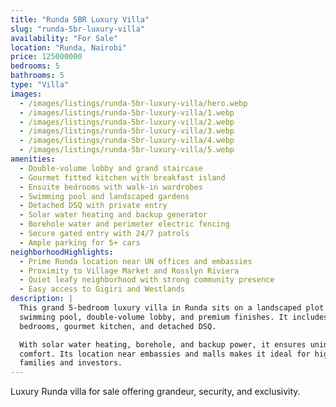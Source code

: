 ```yaml
---
title: "Runda 5BR Luxury Villa"
slug: "runda-5br-luxury-villa"
availability: "For Sale"
location: "Runda, Nairobi"
price: 125000000
bedrooms: 5
bathrooms: 5
type: "Villa"
images:
  - /images/listings/runda-5br-luxury-villa/hero.webp
  - /images/listings/runda-5br-luxury-villa/1.webp
  - /images/listings/runda-5br-luxury-villa/2.webp
  - /images/listings/runda-5br-luxury-villa/3.webp
  - /images/listings/runda-5br-luxury-villa/4.webp
  - /images/listings/runda-5br-luxury-villa/5.webp
amenities:
  - Double-volume lobby and grand staircase
  - Gourmet fitted kitchen with breakfast island
  - Ensuite bedrooms with walk-in wardrobes
  - Swimming pool and landscaped gardens
  - Detached DSQ with private entry
  - Solar water heating and backup generator
  - Borehole water and perimeter electric fencing
  - Secure gated entry with 24/7 patrols
  - Ample parking for 5+ cars
neighborhoodHighlights:
  - Prime Runda location near UN offices and embassies
  - Proximity to Village Market and Rosslyn Riviera
  - Quiet leafy neighborhood with strong community presence
  - Easy access to Gigiri and Westlands
description: |
  This grand 5-bedroom luxury villa in Runda sits on a landscaped plot with 
  swimming pool, double-volume lobby, and premium finishes. It includes ensuite 
  bedrooms, gourmet kitchen, and detached DSQ.  

  With solar water heating, borehole, and backup power, it ensures uninterrupted 
  comfort. Its location near embassies and malls makes it ideal for high-profile 
  families and investors.  
---
```

Luxury Runda villa for sale offering grandeur, security, and exclusivity.
